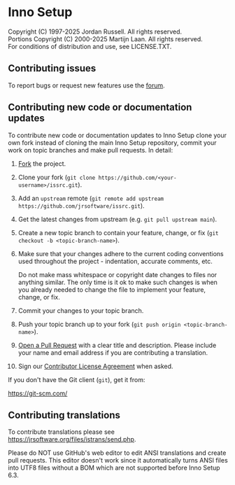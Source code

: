 Inno Setup
==========

Copyright (C) 1997-2025 Jordan Russell. All rights reserved.  
Portions Copyright (C) 2000-2025 Martijn Laan. All rights reserved.  
For conditions of distribution and use, see LICENSE.TXT.

Contributing issues
-------------------

To report bugs or request new features use the [forum](https://jrsoftware.org/forums.php).

Contributing new code or documentation updates
----------------------------------------------

To contribute new code or documentation updates to Inno Setup clone your own
fork instead of cloning the main Inno Setup repository, commit your work on topic
branches and make pull requests. In detail:

1. [Fork](https://help.github.com/en/github/getting-started-with-github/fork-a-repo) the project.

2. Clone your fork (`git clone https://github.com/<your-username>/issrc.git`).

3. Add an `upstream` remote (`git remote add upstream
   https://github.com/jrsoftware/issrc.git`).

4. Get the latest changes from upstream (e.g. `git pull upstream main`).

5. Create a new topic branch to contain your feature, change, or fix (`git
   checkout -b <topic-branch-name>`).

6. Make sure that your changes adhere to the current coding conventions used
   throughout the project - indentation, accurate comments, etc.

   Do not make mass whitespace or copyright date changes to files nor anything
   similar. The only time is it ok to make such changes is when you already needed
   to change the file to implement your feature, change, or fix.

7. Commit your changes to your topic branch.

8. Push your topic branch up to your fork (`git push origin
   <topic-branch-name>`).

9. [Open a Pull Request](https://help.github.com/en/github/collaborating-with-issues-and-pull-requests/about-pull-requests) with a
    clear title and description. Please include your name and email address if
	  you are contributing a translation.

10. Sign our [Contributor License Agreement](https://gist.github.com/c6a4b3ca5e370d65b49746df848e12a2) when asked.

If you don't have the Git client (`git`), get it from:

https://git-scm.com/

Contributing translations
-------------------------

To contribute translations please see https://jrsoftware.org/files/istrans/send.php.

Please do NOT use GitHub's web editor to edit ANSI translations and create pull
requests. This editor doesn't work since it automatically turns ANSI files into
UTF8 files without a BOM which are not supported before Inno Setup 6.3.
